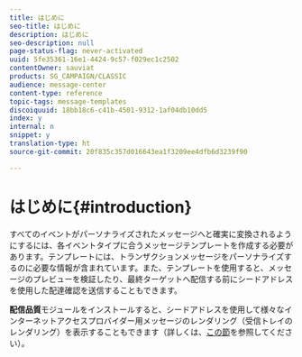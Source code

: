 ```yaml
---
title: はじめに
seo-title: はじめに
description: はじめに
seo-description: null
page-status-flag: never-activated
uuid: 5fe35361-16e1-4424-9c57-f029ec1c2502
contentOwner: sauviat
products: SG_CAMPAIGN/CLASSIC
audience: message-center
content-type: reference
topic-tags: message-templates
discoiquuid: 18bb18c6-c41b-4501-9312-1af04db10dd5
index: y
internal: n
snippet: y
translation-type: ht
source-git-commit: 20f835c357d016643ea1f3209ee4dfb6d3239f90

---
```



# はじめに{#introduction}

すべてのイベントがパーソナライズされたメッセージへと確実に変換されるようにするには、各イベントタイプに合うメッセージテンプレートを作成する必要があります。テンプレートには、トランザクションメッセージをパーソナライズするのに必要な情報が含まれています。また、テンプレートを使用すると、メッセージのプレビューを検証したり、最終ターゲットへ配信する前にシードアドレスを使用した配達確認を送信することもできます。

**配信品質**&#x200B;モジュールをインストールすると、シードアドレスを使用して様々なインターネットアクセスプロバイダー用メッセージのレンダリング（受信トレイのレンダリング）を表示することもできます（詳しくは、[この節](../../delivery/using/about-deliverability.md)を参照してください）。
